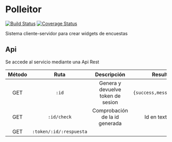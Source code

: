 # Polleitor
[![Build Status](https://travis-ci.org/oslugr/polleitor.svg?branch=master)](https://travis-ci.org/oslugr/polleitor)
[![Coverage Status](https://coveralls.io/repos/github/oslugr/polleitor/badge.svg?branch=master)](https://coveralls.io/github/oslugr/polleitor?branch=master)

Sistema cliente-servidor para crear widgets de encuestas


## Api
Se accede al servicio mediante una Api Rest

|**Método**|**Ruta**    |**Descripción**|**Resultado**|
|:--------:|:----------:|:-------------:|:-----------:|
|GET       |`:id`       |Genera y devuelve token de sesion|`{success,message,tokens}`|
|GET       |`:id/check` |Comprobación de la id generada|Id en texto plano|
|GET       |`:token/:id/:respuesta`||||
